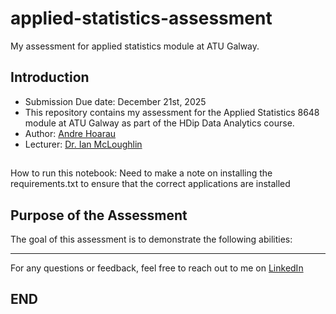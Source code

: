 # applied-statistics-assessment
My assessment for applied statistics module at ATU Galway.
## Introduction
* Submission Due date: December 21st, 2025
* This repository contains my assessment for the Applied Statistics 8648 module at ATU Galway as part of the HDip Data Analytics course.
* Author: [Andre Hoarau](https://github.com/AndreHoarau)
* Lecturer: [Dr. Ian McLoughlin](https://github.com/ianmcloughlin)
##
How to run this notebook: Need to make a note on installing the requirements.txt to ensure that the correct applications are installed
## Purpose of the Assessment

The goal of this assessment is to demonstrate the following abilities:

---

For any questions or feedback, feel free to reach out to me on [LinkedIn](https://www.linkedin.com/in/andre-hoarau/)

## END